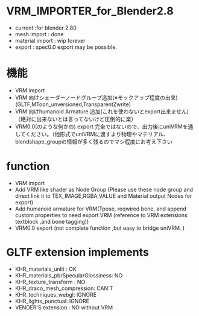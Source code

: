 # VRM_IMPORTER_for_Blender2.8
- current :for blender 2.80
- mesh import : done 
- material import : wip forever
- export : spec0.0 export may be possible.

# 機能
 - VRM import
 - VRM 向けシェーダーノードグループ追加(※モックアップ程度の出来)(GLTF,MToon_unversioned,TransparentZwrite)
 - VRM 向けhumanoid Armature 追加(これを使わないとexport出来ません)（絶対に出来ないとは言ってないけど圧倒的に楽）
 - VRM0.0(のような何かの) export 完全ではないので、出力後にuniVRMを通してください。（他形式でuniVRMに渡すより物理やマテリアル、blendshape_groupの情報が多く残るのでマシ程度にお考え下さい

# function
- VRM import
- Add VRM like shader as Node Group (Please use these node group and direct link it to TEX_IMAGE,RGBA,VALUE and Material output Nodes for export)
- Add humanoid armature for VRM(Tpose, reqwired bone, and append custom properties to need export VRM (reference to VRM extensions textblock ,and bone tagging))
- VRM0.0 export (not complete function ,but easy to bridge uniVRM. )

# GLTF extension implements
 - KHR_materials_unlit : OK
 - KHR_materials_pbrSpecularGlossiness: NO
 - KHR_texture_transform : NO
 - KHR_draco_mesh_compression: CAN'T
 - KHR_techniques_webgl: IGNORE
 - KHR_lights_punctual: IGNORE
 - VENDER'S extension : NO without VRM

